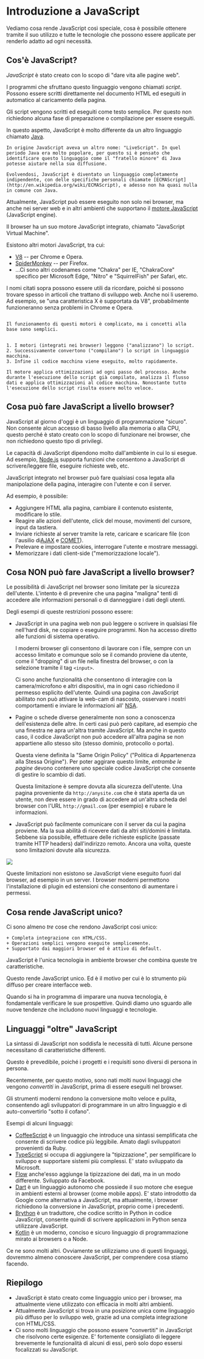 # Introduzione a JavaScript

Vediamo cosa rende JavaScript così speciale, cosa è possibile ottenere tramite il suo utilizzo e tutte le tecnologie che possono essere applicate per renderlo adatto ad ogni necessità.

## Cos'è JavaScript?

*JavaScript* è stato creato con lo scopo di "dare vita alle pagine web".

I programmi che sfruttano questo linguaggio vengono chiamati *script*. Possono essere scritti direttamente nel documento HTML ed eseguiti in automatico al caricamento della pagina.

Gli script vengono scritti ed eseguiti come testo semplice. Per questo non richiedono alcuna fase di preparazione o compilazione per essere eseguiti.

In questo aspetto, JavaScript è molto differente da un altro linguaggio chiamato [Java](https://en.wikipedia.org/wiki/Java_(programming_language)).

```smart header="Perché si chiama <u>Java</u>Script?"
In origine JavaScript aveva un altro nome: "LiveScript". In quel periodo Java era molto popolare, per questo si è pensato che identificare questo linguaggio come il "fratello minore" di Java potesse aiutare nella sua diffusione.

Evolvendosi, JavaScript è diventato un linguaggio completamente indipendente, con delle specifiche personali chiamate [ECMAScript](http://en.wikipedia.org/wiki/ECMAScript), e adesso non ha quasi nulla in comune con Java.
```

Attualmente, JavaScript può essere eseguito non solo nei browser, ma anche nei server web e in altri ambienti che supportano il [motore JavaScript](https://en.wikipedia.org/wiki/JavaScript_engine) (JavaScript engine).

Il browser ha un suo motore JavaScript integrato, chiamato "JavaScript Virtual Machine".

Esistono altri motori JavaScript, tra cui:

- [V8](https://en.wikipedia.org/wiki/V8_(JavaScript_engine)) -- per Chrome e Opera.
- [SpiderMonkey](https://en.wikipedia.org/wiki/SpiderMonkey) -- per Firefox.
- ...Ci sono altri codenames come "Chakra" per IE, "ChakraCore" specifico per Microsoft Edge, "Nitro" e "SquirrelFish" per Safari, etc.

I nomi citati sopra possono essere utili da ricordare, poiché si possono trovare spesso in articoli che trattano di sviluppo web. Anche noi li useremo. Ad esempio, se "una caratteristica X è supportata da V8", probabilmente funzioneranno senza problemi in Chrome e Opera.

```smart header="Come funzionano questi motori?"

Il funzionamento di questi motori è complicato, ma i concetti alla base sono semplici.


1. I motori (integrati nei browser) leggono ("analizzano") lo script.
2. Successivamente convertono ("compilano") lo script in linguaggio macchina.
3. Infine il codice macchina viene eseguito, molto rapidamente.

Il motore applica ottimizzazioni ad ogni passo del processo. Anche durante l'esecuzione dello script già compilato, analizza il flusso dati e applica ottimizzazioni al codice macchina. Nonostante tutto l'esecuzione dello script risulta essere molto veloce.
```

## Cosa può fare JavaScript a livello browser?

JavaScript al giorno d'oggi è un linguaggio di programmazione "sicuro". Non consente alcun accesso di basso livello alla memoria o alla CPU, questo perché è stato creato con lo scopo di funzionare nei browser, che non richiedono questo tipo di privilegi.

Le capacità di JavaScript dipendono molto dall'ambiente in cui lo si esegue. Ad esempio, [Node.js](https://wikipedia.org/wiki/Node.js) supporta funzioni che consentono a JavaScript di scrivere/leggere file, eseguire richieste web, etc.

JavaScript integrato nel browser può fare qualsiasi cosa legata alla manipolazione della pagina, interagire con l'utente e con il server.

Ad esempio, è possibile:

- Aggiungere HTML alla pagina, cambiare il contenuto esistente, modificare lo stile.
- Reagire alle azioni dell'utente, click del mouse, movimenti del cursore, input da tastiera.
- Inviare richieste al server tramite la rete, caricare e scaricare file (con l'ausilio di[AJAX](https://en.wikipedia.org/wiki/Ajax_(programming)) e [COMET](https://en.wikipedia.org/wiki/Comet_(programming))).
- Prelevare e impostare cookies, interrogare l'utente e mostrare messaggi.
- Memorizzare i dati client-side ("memorizzazione locale").

## Cosa NON può fare JavaScript a livello browser?

Le possibilità di JavaScript nel browser sono limitate per la sicurezza dell'utente. L'intento è di prevenire che una pagina "maligna" tenti di accedere alle informazioni personali o di danneggiare i dati degli utenti.

Degli esempi di queste restrizioni possono essere:

- JavaScript in una pagina web non può leggere o scrivere in qualsiasi file nell'hard disk, ne copiare o eseguire programmi. Non ha accesso diretto alle funzioni di sistema operativo.

    I moderni browser gli consentono di lavorare con i file, sempre con un accesso limitato e comunque solo se il comando proviene da utente, come il "dropping" di un file nella finestra del browser, o con la selezione  tramite il tag `<input>`.

    Ci sono anche funzionalità che consentono di interagire con la camera/microfono e altri dispositivi, ma in ogni caso richiedono il permesso esplicito dell'utente. Quindi una pagina con JavaScript abilitato non può attivare la web-cam di nascosto, osservare i nostri comportamenti e inviare le informazioni all' [NSA](https://en.wikipedia.org/wiki/National_Security_Agency).
- Pagine o schede diverse generalmente non sono a conoscenza dell'esistenza delle altre. In certi casi può però capitare, ad esempio che una finestra ne apra un'altra tramite JavaScript. Ma anche in questo caso, il codice JavaScript non può accedere all'altra pagina se non appartiene allo stesso sito (stesso dominio, protocollo o porta).

    Questa viene definita la  "Same Origin Policy" ("Politica di Appartenenza alla Stessa Origine"). Per poter aggirare questo limite, *entrambe le pagine* devono contenere uno speciale codice JavaScript che consente di gestire lo scambio di dati.

    Questa limitazione è sempre dovuta alla sicurezza dell'utente. Una pagina proveniente da `http://anysite.com` che è stata aperta da un utente, non deve essere in grado di accedere ad un'altra scheda del browser con l'URL `http://gmail.com` (per esempio) e rubare le informazioni.
- JavaScript può facilmente comunicare con il server da cui la pagina proviene. Ma la sua abilità di ricevere dati da altri siti/domini è limitata. Sebbene sia possibile, effettuare delle richieste esplicite (passate tramite HTTP headers) dall'indirizzo remoto. Ancora una volta, queste sono limitazioni dovute alla sicurezza.

![](limitations.svg)

Queste limitazioni non esistono se JavaScript viene eseguito fuori dal browser, ad esempio in un server. I browser moderni permettono l'installazione di plugin ed estensioni che consentono di aumentare i permessi.

## Cosa rende JavaScript unico?

Ci sono almeno *tre* cose che rendono JavaScript cosi unico:

```compare
+ Completa integrazione con HTML/CSS.
+ Operazioni semplici vengono eseguite semplicemente.
+ Supportato dai maggiori browser ed è attivo di default.
```
JavaScript è l'unica tecnologia in ambiente browser che combina queste tre caratteristiche.

Questo rende JavaScript unico. Ed è il motivo per cui è lo strumento più diffuso per creare interfacce web.

Quando si ha in programma di imparare una nuova tecnologia, è fondamentale verificare le sue prospettive. Quindi diamo uno sguardo alle nuove tendenze che includono nuovi linguaggi e tecnologie.

## Linguaggi "oltre" JavaScript

La sintassi di JavaScript non soddisfa le necessità di tutti. Alcune persone necessitano di caratteristiche differenti.

Questo è prevedibile, poiché i progetti e i requisiti sono diversi di persona in persona.

Recentemente, per questo motivo, sono nati molti nuovi linguaggi che vengono *convertiti* in JavaScript, prima di essere eseguiti nel browser.

Gli strumenti moderni rendono la conversione molto veloce e pulita, consentendo agli sviluppatori di programmare in un altro linguaggio e di auto-convertirlo "sotto il cofano".

Esempi di alcuni linguaggi:

- [CoffeeScript](http://coffeescript.org/) è un linguaggio che introduce una sintassi semplificata che consente di scrivere codice più leggibile. Amato dagli sviluppatori provenienti da Ruby.
- [TypeScript](http://www.typescriptlang.org/) si occupa di aggiungere la "tipizzazione", per semplificare lo sviluppo e supportare sistemi più complessi. E' stato sviluppato da Microsoft.
- [Flow](http://flow.org/) anche'esso aggiunge la tipizzazione dei dati, ma in un modo differente. Sviluppato da Facebook.
- [Dart](https://www.dartlang.org/) è un linguaggio autonomo che possiede il suo motore che esegue in ambienti esterni al browser (come mobile apps). E' stato introdotto da Google come alternativa a JavaScript, ma attualmente, i browser richiedono la conversione in JavaScript, proprio come i precedenti.
- [Brython](https://brython.info/) è un traduttore, che codice scritto in Python in codice JavaScript, consente quindi di scrivere applicazioni in Python senza utilizzare JavaScript.
- [Kotlin](https://kotlinlang.org/docs/reference/js-overview.html) è un moderno, conciso e sicuro linguaggio di programmazione mirato ai browsers o a Node.

Ce ne sono molti altri. Ovviamente se utilizziamo uno di questi linguaggi, dovremmo almeno conoscere JavaScript, per comprendere cosa stiamo facendo.

## Riepilogo

- JavaScript è stato creato come linguaggio unico per i browser, ma attualmente viene utilizzato con efficacia in molti altri ambienti.
- Attualmente JavaScript si trova in una posizione unica come linguaggio più diffuso per lo sviluppo web, grazie ad una completa integrazione con HTML/CSS.
- Ci sono molti linguaggio che possono essere "convertiti" in JavaScript che risolvono certe esigenze. E' fortemente consigliato di leggere brevemente le funzionalità di alcuni di essi, però solo dopo essersi focalizzati su JavaScript.
